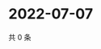 # 2022-07-07

共 0 条

<!-- BEGIN WEIBO -->
<!-- 最后更新时间 Thu Jul 07 2022 09:40:00 GMT+0800 (China Standard Time) -->

<!-- END WEIBO -->
